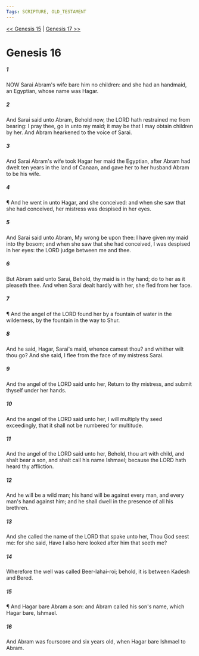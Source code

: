 ```yaml
---
Tags: SCRIPTURE, OLD_TESTAMENT
---
```


[<< Genesis 15](OLD_TESTAMENT/01_Genesis/Genesis_15.md) | [Genesis 17 >>](OLD_TESTAMENT/01_Genesis/Genesis_17.md)

# Genesis 16

##### 1
 NOW Sarai Abram's wife bare him no children: and she had an handmaid, an Egyptian, whose name was Hagar.
##### 2
 And Sarai said unto Abram, Behold now, the LORD hath restrained me from bearing: I pray thee, go in unto my maid; it may be that I may obtain children by her.  And Abram hearkened to the voice of Sarai.
##### 3
 And Sarai Abram's wife took Hagar her maid the Egyptian, after Abram had dwelt ten years in the land of Canaan, and gave her to her husband Abram to be his wife.
##### 4
 ¶ And he went in unto Hagar, and she conceived: and when she saw that she had conceived, her mistress was despised in her eyes.
##### 5
 And Sarai said unto Abram, My wrong be upon thee: I have given my maid into thy bosom; and when she saw that she had conceived, I was despised in her eyes: the LORD judge between me and thee.
##### 6
 But Abram said unto Sarai, Behold, thy maid is in thy hand; do to her as it pleaseth thee.  And when Sarai dealt hardly with her, she fled from her face.
##### 7
 ¶ And the angel of the LORD found her by a fountain of water in the wilderness, by the fountain in the way to Shur.
##### 8
 And he said, Hagar, Sarai's maid, whence camest thou?  and whither wilt thou go?  And she said, I flee from the face of my mistress Sarai.
##### 9
 And the angel of the LORD said unto her, Return to thy mistress, and submit thyself under her hands.
##### 10
 And the angel of the LORD said unto her, I will multiply thy seed exceedingly, that it shall not be numbered for multitude.
##### 11
 And the angel of the LORD said unto her, Behold, thou art with child, and shalt bear a son, and shalt call his name Ishmael; because the LORD hath heard thy affliction.
##### 12
 And he will be a wild man; his hand will be against every man, and every man's hand against him; and he shall dwell in the presence of all his brethren.
##### 13
 And she called the name of the LORD that spake unto her, Thou God seest me: for she said, Have I also here looked after him that seeth me?
##### 14
 Wherefore the well was called Beer-lahai-roi; behold, it is between Kadesh and Bered.
##### 15
 ¶ And Hagar bare Abram a son: and Abram called his son's name, which Hagar bare, Ishmael.
##### 16
 And Abram was fourscore and six years old, when Hagar bare Ishmael to Abram.
